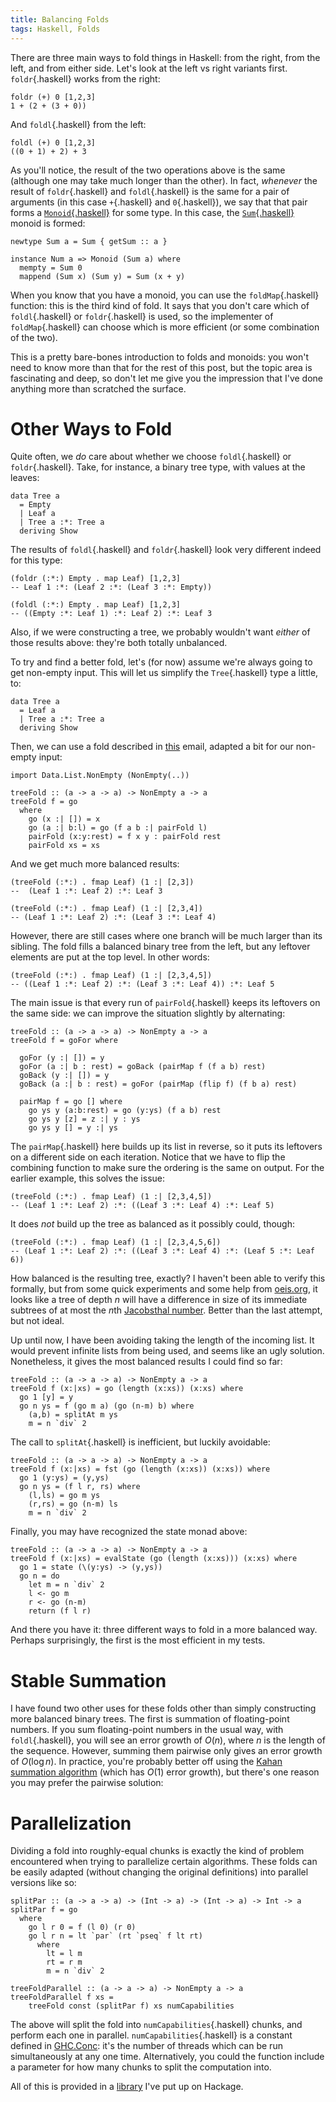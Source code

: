 ```yaml
---
title: Balancing Folds
tags: Haskell, Folds
---
```


There are three main ways to fold things in Haskell: from the right, from the left, and from either side. Let's look at the left vs right variants first. `foldr`{.haskell} works from the right:

```{.haskell}
foldr (+) 0 [1,2,3]
1 + (2 + (3 + 0))
```

And `foldl`{.haskell} from the left:

```{.haskell}
foldl (+) 0 [1,2,3]
((0 + 1) + 2) + 3
```

As you'll notice, the result of the two operations above is the same (although one may take much longer than the other). In fact, *whenever* the result of `foldr`{.haskell} and `foldl`{.haskell} is the same for a pair of arguments (in this case `+`{.haskell} and `0`{.haskell}), we say that that pair forms a [`Monoid`{.haskell}](https://hackage.haskell.org/package/base-4.10.0.0/docs/Data-Monoid.html#t:Monoid) for some type. In this case, the [`Sum`{.haskell}](https://hackage.haskell.org/package/base-4.10.0.0/docs/Data-Monoid.html#t:Sum) monoid is formed:

```{.haskell}
newtype Sum a = Sum { getSum :: a }

instance Num a => Monoid (Sum a) where
  mempty = Sum 0
  mappend (Sum x) (Sum y) = Sum (x + y)
```

When you know that you have a monoid, you can use the `foldMap`{.haskell} function: this is the third kind of fold. It says that you don't care which of `foldl`{.haskell} or `foldr`{.haskell} is used, so the implementer of `foldMap`{.haskell} can choose which is more efficient (or some combination of the two).

This is a pretty bare-bones introduction to folds and monoids: you won't need to know more than that for the rest of this post, but the topic area is fascinating and deep, so don't let me give you the impression that I've done anything more than scratched the surface.

# Other Ways to Fold

Quite often, we *do* care about whether we choose `foldl`{.haskell} or `foldr`{.haskell}. Take, for instance, a binary tree type, with values at the leaves:

```{.haskell}
data Tree a
  = Empty
  | Leaf a
  | Tree a :*: Tree a
  deriving Show
```

The results of `foldl`{.haskell} and `foldr`{.haskell} look very different indeed for this type:

```{.haskell}
(foldr (:*:) Empty . map Leaf) [1,2,3]
-- Leaf 1 :*: (Leaf 2 :*: (Leaf 3 :*: Empty))

(foldl (:*:) Empty . map Leaf) [1,2,3]
-- ((Empty :*: Leaf 1) :*: Leaf 2) :*: Leaf 3
```

Also, if we were constructing a tree, we probably wouldn't want *either* of those results above: they're both totally unbalanced.

To try and find a better fold, let's (for now) assume we're always going to get non-empty input. This will let us simplify the `Tree`{.haskell} type a little, to:

```{.haskell}
data Tree a
  = Leaf a
  | Tree a :*: Tree a
  deriving Show
```

Then, we can use a fold described in [this](http://www.mail-archive.com/haskell@haskell.org/msg01788.html) email, adapted a bit for our non-empty input:

```{.haskell}
import Data.List.NonEmpty (NonEmpty(..))

treeFold :: (a -> a -> a) -> NonEmpty a -> a
treeFold f = go
  where
    go (x :| []) = x
    go (a :| b:l) = go (f a b :| pairFold l)
    pairFold (x:y:rest) = f x y : pairFold rest
    pairFold xs = xs
```

And we get much more balanced results:

```{.haskell}
(treeFold (:*:) . fmap Leaf) (1 :| [2,3])
--  (Leaf 1 :*: Leaf 2) :*: Leaf 3

(treeFold (:*:) . fmap Leaf) (1 :| [2,3,4])
-- (Leaf 1 :*: Leaf 2) :*: (Leaf 3 :*: Leaf 4)
```

However, there are still cases where one branch will be much larger than its sibling. The fold fills a balanced binary tree from the left, but any leftover elements are put at the top level. In other words:

```{.haskell}
(treeFold (:*:) . fmap Leaf) (1 :| [2,3,4,5])
-- ((Leaf 1 :*: Leaf 2) :*: (Leaf 3 :*: Leaf 4)) :*: Leaf 5
```

The main issue is that every run of `pairFold`{.haskell} keeps its leftovers on the same side: we can improve the situation slightly by alternating:

```{.haskell}
treeFold :: (a -> a -> a) -> NonEmpty a -> a
treeFold f = goFor where
  
  goFor (y :| []) = y
  goFor (a :| b : rest) = goBack (pairMap f (f a b) rest)
  goBack (y :| []) = y
  goBack (a :| b : rest) = goFor (pairMap (flip f) (f b a) rest)

  pairMap f = go [] where
    go ys y (a:b:rest) = go (y:ys) (f a b) rest
    go ys y [z] = z :| y : ys
    go ys y [] = y :| ys
```

The `pairMap`{.haskell} here builds up its list in reverse, so it puts its leftovers on a different side on each iteration. Notice that we have to flip the combining function to make sure the ordering is the same on output. For the earlier example, this solves the issue:

```{.haskell}
(treeFold (:*:) . fmap Leaf) (1 :| [2,3,4,5])
-- (Leaf 1 :*: Leaf 2) :*: ((Leaf 3 :*: Leaf 4) :*: Leaf 5)
```

It does *not* build up the tree as balanced as it possibly could, though:

```{.haskell}
(treeFold (:*:) . fmap Leaf) (1 :| [2,3,4,5,6])
-- (Leaf 1 :*: Leaf 2) :*: ((Leaf 3 :*: Leaf 4) :*: (Leaf 5 :*: Leaf 6))
```

How balanced is the resulting tree, exactly? I haven't been able to verify this formally, but from some quick experiments and some help from [oeis.org](https://oeis.org/), it looks like a tree of depth $n$ will have a difference in size of its immediate subtrees of at most the $n$th [Jacobsthal number](https://oeis.org/A001045). Better than the last attempt, but not ideal.

Up until now, I have been avoiding taking the length of the incoming list. It would prevent infinite lists from being used, and seems like an ugly solution. Nonetheless, it gives the most balanced results I could find so far:

```{.haskell}
treeFold :: (a -> a -> a) -> NonEmpty a -> a
treeFold f (x:|xs) = go (length (x:xs)) (x:xs) where
  go 1 [y] = y
  go n ys = f (go m a) (go (n-m) b) where
    (a,b) = splitAt m ys 
    m = n `div` 2
```

The call to `splitAt`{.haskell} is inefficient, but luckily avoidable:

```{.haskell}
treeFold :: (a -> a -> a) -> NonEmpty a -> a
treeFold f (x:|xs) = fst (go (length (x:xs)) (x:xs)) where
  go 1 (y:ys) = (y,ys)
  go n ys = (f l r, rs) where
    (l,ls) = go m ys
    (r,rs) = go (n-m) ls
    m = n `div` 2
```

Finally, you may have recognized the state monad above:

```{.haskell}
treeFold :: (a -> a -> a) -> NonEmpty a -> a
treeFold f (x:|xs) = evalState (go (length (x:xs))) (x:xs) where
  go 1 = state (\(y:ys) -> (y,ys))
  go n = do
    let m = n `div` 2
    l <- go m
    r <- go (n-m)
    return (f l r)
```

And there you have it: three different ways to fold in a more balanced way. Perhaps surprisingly, the first is the most efficient in my tests. 

# Stable Summation

I have found two other uses for these folds other than simply constructing more balanced binary trees. The first is summation of floating-point numbers. If you sum floating-point numbers in the usual way, with `foldl`{.haskell}, you will see an error growth of $O(n)$, where $n$ is the length of the sequence. However, summing them pairwise only gives an error growth of $O(\log n)$. In practice, you're probably better off using the [Kahan summation algorithm](https://en.wikipedia.org/wiki/Kahan_summation_algorithm) (which has $O(1)$ error growth), but there's one reason you may prefer the pairwise solution:

# Parallelization

Dividing a fold into roughly-equal chunks is exactly the kind of problem encountered when trying to parallelize certain algorithms. These folds can be easily adapted (without changing the original definitions) into parallel versions like so:

```{.haskell}
splitPar :: (a -> a -> a) -> (Int -> a) -> (Int -> a) -> Int -> a
splitPar f = go
  where
    go l r 0 = f (l 0) (r 0)
    go l r n = lt `par` (rt `pseq` f lt rt)
      where
        lt = l m
        rt = r m
        m = n `div` 2

treeFoldParallel :: (a -> a -> a) -> NonEmpty a -> a
treeFoldParallel f xs =
    treeFold const (splitPar f) xs numCapabilities
```

The above will split the fold into `numCapabilities`{.haskell} chunks, and perform each one in parallel. `numCapabilities`{.haskell} is a constant defined in [GHC.Conc](https://hackage.haskell.org/package/base-4.10.0.0/docs/GHC-Conc.html): it's the number of threads which can be run simultaneously at any one time. Alternatively, you could the function include a parameter for how many chunks to split the computation into.

All of this is provided in a [library](https://hackage.haskell.org/package/treefold) I've put up on Hackage.
